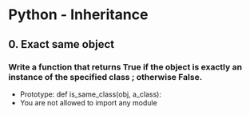 # Python - Inheritance
## 0. Exact same object

### Write a function that returns True if the object is exactly an instance of the specified class ; otherwise False.

- Prototype: def is_same_class(obj, a_class):
- You are not allowed to import any module


